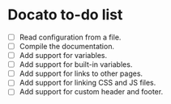 # Docato to-do list

- [ ] Read configuration from a file.
- [ ] Compile the documentation.
- [ ] Add support for variables.
- [ ] Add support for built-in variables.
- [ ] Add support for links to other pages.
- [ ] Add support for linking CSS and JS files.
- [ ] Add support for custom header and footer.